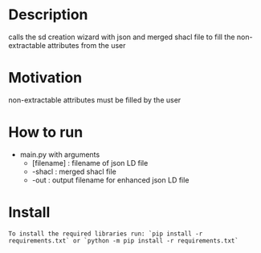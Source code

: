 # Description
calls the sd creation wizard with json and merged shacl file to fill the non-extractable attributes from the user

# Motivation
non-extractable attributes must be filled by the user

# How to run
- main.py with arguments
	- [filename] : filename of json LD file
    - -shacl : merged shacl file
    - -out : output filename for enhanced json LD file

# Install
    To install the required libraries run: `pip install -r requirements.txt` or `python -m pip install -r requirements.txt`    